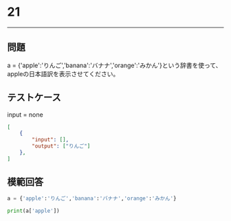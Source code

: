 # 21

---
## 問題

a = {'apple':'りんご','banana':'バナナ','orange':'みかん'}という辞書を使って、appleの日本語訳を表示させてください。

## テストケース
input = none
```json
[
	{
		"input": [],
		"output": ["りんご"]
  	},
]
```

## 模範回答
```python
a = {'apple':'りんご','banana':'バナナ','orange':'みかん'}

print(a['apple'])
```
